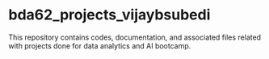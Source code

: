 # bda62_projects_vijaybsubedi

This repository contains codes, documentation, and associated files related with projects done for data analytics and AI bootcamp.
